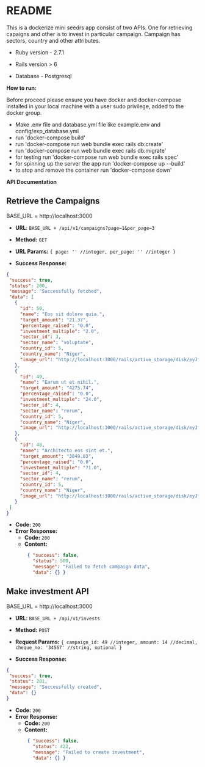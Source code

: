 # README

This is a dockerize mini seedrs app consist of two APIs. One for retrieving capaigns and other is to invest in particular campaign.
Campaign has sectors, country and other attributes.

* Ruby version - 2.7.1

* Rails version > 6

* Database - Postgresql


**How to run:**

Before proceed please ensure you have docker and docker-compose installed in your local machine
with a user sudo privilege, added to the docker group.

* Make .env file and database.yml file like example.env and config/exp_database.yml
* run 'docker-compose build'
* run 'docker-compose run web bundle exec rails db:create'
* run 'docker-compose run web bundle exec rails db:migrate'
* for testing run 'docker-compose run web bundle exec rails spec'
* for spinning up the server the app run 'docker-compose up --build'
* to stop and remove the container run 'docker-compose down'



**API Documentation**

**Retrieve the Campaigns**
----
BASE_URL = http://localhost:3000
* **URL**: ``BASE_URL + /api/v1/campaigns?page=1&per_page=3``

* **Method:** `GET`

*  **URL Params:** `{ page: '' //integer,
   per_page: '' //integer
   }`

* **Success Response:**
 ```json
{
  "success": true,
  "status": 200,
  "message": "Successfully fetched",
  "data": [
    {
      "id": 50,
      "name": "Eos sit dolore quia.",
      "target_amount": "21.37",
      "percentage_raised": "0.0",
      "investment_multiple": "2.0",
      "sector_id": 3,
      "sector_name": "voluptate",
      "country_id": 5,
      "country_name": "Niger",
      "image_url": "http://localhost:3000/rails/active_storage/disk/eyJfcmFpbHMiOnsibWVzc2FnZSI6IkJBaDdDVG9JYTJWNVNTSWhlR2c1T0dsNGVuSmxOVFI2YXpaMlpIbHhaVFZzTmpSb00ydGxZZ1k2QmtWVU9oQmthWE53YjNOcGRHbHZia2tpUTJsdWJHbHVaVHNnWm1sc1pXNWhiV1U5SW1OaGJYQmhhV2R1TG1wd1p5STdJR1pwYkdWdVlXMWxLajFWVkVZdE9DY25ZMkZ0Y0dGcFoyNHVhbkJuQmpzR1ZEb1JZMjl1ZEdWdWRGOTBlWEJsU1NJUGFXMWhaMlV2YW5CbFp3WTdCbFE2RVhObGNuWnBZMlZmYm1GdFpUb0tiRzlqWVd3PSIsImV4cCI6IjIwMjItMDQtMDNUMDY6MTM6MTMuNzgyWiIsInB1ciI6ImJsb2Jfa2V5In19--ebb4ca131b6bd97bf274234a3b1005b41e47b699/campaign.jpg"
    },
    {
      "id": 49,
      "name": "Earum ut et nihil.",
      "target_amount": "4275.74",
      "percentage_raised": "0.0",
      "investment_multiple": "24.0",
      "sector_id": 4,
      "sector_name": "rerum",
      "country_id": 5,
      "country_name": "Niger",
      "image_url": "http://localhost:3000/rails/active_storage/disk/eyJfcmFpbHMiOnsibWVzc2FnZSI6IkJBaDdDVG9JYTJWNVNTSWhkbnBpZG1rMU0yTXpkV1pyZDJZellUbHdaMk5wYjI1ek5IQnVkQVk2QmtWVU9oQmthWE53YjNOcGRHbHZia2tpUTJsdWJHbHVaVHNnWm1sc1pXNWhiV1U5SW1OaGJYQmhhV2R1TG1wd1p5STdJR1pwYkdWdVlXMWxLajFWVkVZdE9DY25ZMkZ0Y0dGcFoyNHVhbkJuQmpzR1ZEb1JZMjl1ZEdWdWRGOTBlWEJsU1NJUGFXMWhaMlV2YW5CbFp3WTdCbFE2RVhObGNuWnBZMlZmYm1GdFpUb0tiRzlqWVd3PSIsImV4cCI6IjIwMjItMDQtMDNUMDY6MTM6MTMuNzg2WiIsInB1ciI6ImJsb2Jfa2V5In19--89c933fef503e3908f95986f7ab98ff7270eac5e/campaign.jpg"
    },
    {
      "id": 48,
      "name": "Architecto eos sint et.",
      "target_amount": "3849.83",
      "percentage_raised": "0.0",
      "investment_multiple": "71.0",
      "sector_id": 4,
      "sector_name": "rerum",
      "country_id": 5,
      "country_name": "Niger",
      "image_url": "http://localhost:3000/rails/active_storage/disk/eyJfcmFpbHMiOnsibWVzc2FnZSI6IkJBaDdDVG9JYTJWNVNTSWhiRzkwWVRkNE1XRnlNekpuWm1Jd2VUbGllak0xZDNkbWJXdDVkZ1k2QmtWVU9oQmthWE53YjNOcGRHbHZia2tpUTJsdWJHbHVaVHNnWm1sc1pXNWhiV1U5SW1OaGJYQmhhV2R1TG1wd1p5STdJR1pwYkdWdVlXMWxLajFWVkVZdE9DY25ZMkZ0Y0dGcFoyNHVhbkJuQmpzR1ZEb1JZMjl1ZEdWdWRGOTBlWEJsU1NJUGFXMWhaMlV2YW5CbFp3WTdCbFE2RVhObGNuWnBZMlZmYm1GdFpUb0tiRzlqWVd3PSIsImV4cCI6IjIwMjItMDQtMDNUMDY6MTM6MTMuNzkwWiIsInB1ciI6ImJsb2Jfa2V5In19--5128bb8910f64e48caba3dca85de6374e99cc7bf/campaign.jpg"
    }
  ]
}
```

* **Code:** `200`
* **Error Response:**
    * **Code:** `200`
    * **Content:**
         ```json
          { "success": false,
            "status": 500,
            "message": "Failed to fetch campaign data",
            "data": {} }
         ```

**Make investment API**
----
BASE_URL = http://localhost:3000
* **URL**: ``BASE_URL + /api/v1/invests``

* **Method:** `POST`

* **Request Params:** `{ campaign_id: 49 //integer,
   amount: 14 //decimal, cheque_no: '34567' //string, optional
   }`

* **Success Response:**
 ```json
{
  "success": true,
  "status": 201,
  "message": "Successfully created",
  "data": {}
}
```

* **Code:** `200`
* **Error Response:**
    * **Code:** `200`
    * **Content:**
         ```json
          { "success": false,
            "status": 422,
            "message": "Failed to create investment",
            "data": {} }
         ```
